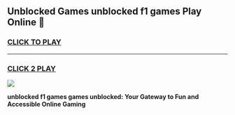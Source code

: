 
## Unblocked Games unblocked f1 games Play Online 👋
<h3>
<a href="https://news.freeplayer.one?title=unblocked_f1_games&ref=17F">CLICK TO PLAY</a></h3>
<hr>

<h3>
<a href="https://news.freeplayer.one?title=unblocked_f1_games&ref=17F">CLICK 2 PLAY</a>
  
</h3>

<a href="https://news.freeplayer.one?title=unblocked_f1_games&ref=17F/"><img src="https://clearcache.store/games.png"></a>


**unblocked f1 games games unblocked: Your Gateway to Fun and Accessible Online Gaming**
